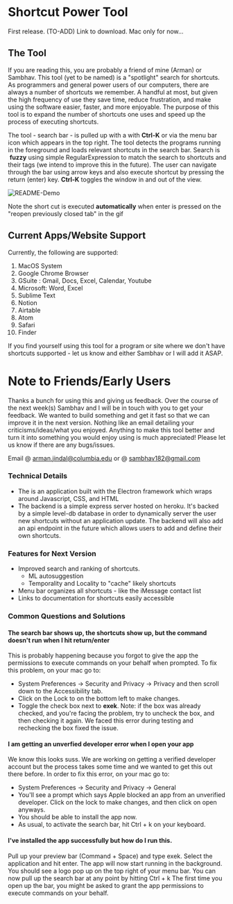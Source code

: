 # Shortcut Power Tool
First release. (TO-ADD) Link to download. Mac only for now...

## The Tool
If you are reading this, you are probably a friend of mine (Arman) or Sambhav. This tool (yet to be named) is a "spotlight" search for shortcuts. As programmers and general power users of our computers, there are always a number of shortcuts we remember. A handful at most, but given the high frequency of use they save time, reduce frustration, and make using the software easier, faster, and more enjoyable. The purpose of this tool is to expand the number of shortcuts one uses and speed up the process of executing shortcuts.  

The tool - search bar - is pulled up with a with **Ctrl-K** or via the menu bar icon which appears in the top right. The tool detects the programs running in the foreground and loads relevant shortcuts in the search bar. Search is  __fuzzy__ using simple RegularExpression to match the search to shortcuts and their tags (we intend to improve this in the future). The user can navigate through the bar using arrow keys and also execute shortcut by pressing the return (enter) key. **Ctrl-K** toggles the window in and out of the view.

![README-Demo](https://user-images.githubusercontent.com/58370547/82637180-ddf69500-9c21-11ea-99d1-ef4f55686e13.gif)

Note the short cut is executed **automatically** when enter is pressed on the "reopen previously closed tab" in the gif

## Current Apps/Website Support
Currently, the following are supported: 
1. MacOS System 
2. Google Chrome Browser 
3. GSuite : Gmail, Docs, Excel, Calendar, Youtube
4. Microsoft: Word, Excel 
5. Sublime Text 
6. Notion
7. Airtable
8. Atom
9. Safari
10. Finder 

If you find yourself using this tool for a program or site where we don't have shortcuts supported - let us know and either Sambhav or I will add it ASAP. 

# Note to Friends/Early Users
Thanks a bunch for using this and giving us feedback. Over the course of the next week(s) Sambhav and I will be in touch with you to get your feedback. We wanted to build something and get it fast so that we can improve it in the next version. Nothing like an email detailing your criticisms/ideas/what you enjoyed. Anything to make this tool better and turn it into something you would enjoy using is much appreciated! Please let us know if there are any bugs/issues.

Email @ arman.jindal@columbia.edu or @ sambhav182@gmail.com

### Technical Details 
* The is an application built with the Electron framework which wraps around Javascript, CSS, and HTML
* The backend is a simple express server hosted on heroku. It's backed by a simple level-db database in order to dynamically server the user new shortcuts without an application update. The backend will also add an api endpoint in the future which allows users to add and define their own shortcuts.

### Features for Next Version
* Improved search and ranking of shortcuts.
    * ML autosuggestion
    * Temporality and Locality to "cache" likely shortcuts
* Menu bar organizes all shortcuts - like the iMessage contact list
* Links to documentation for shortcuts easily accessible

### Common Questions and Solutions
#### The search bar shows up, the shortcuts show up, but the command doesn't run when I hit return/enter
This is probably happening because you forgot to give the app the permissions to execute commands on your behalf when prompted. 
To fix this problem, on your mac go to:
* System Preferences -> Security and Privacy -> Privacy and then scroll down to the Accessibility tab. 
* Click on the Lock to on the bottom left to make changes. 
* Toggle the check box next to **exek**.
Note: if the box was already checked, and you're facing the problem, try to uncheck the box, and then checking it again. We faced this error
during testing and rechecking the box fixed the issue.

#### I am getting an unverfied developer error when I open your app
We know this looks suss. We are working on getting a verified developer account but the process takes some time and we wanted to get this out there
before. 
In order to fix this error, on your mac go to:
* System Preferences -> Security and Privacy -> General
* You'll see a prompt which says Apple blocked an app from an unverified developer. Click on the lock to make changes, and then click on open anyways. 
* You should be able to install the app now. 
* As usual, to activate the search bar, hit Ctrl + k on your keyboard. 

#### I've installed the app successfully but how do I run this. 
Pull up your preview bar (Command + Space) and type exek. Select the application and hit enter. The app will now start running in the background. 
You should see a logo pop up on the top right of your menu bar. You can now pull up the search bar at any point by hitting Ctrl + k
The first time you open up the bar, you might be asked to grant the app permissions to execute commands on your behalf. 